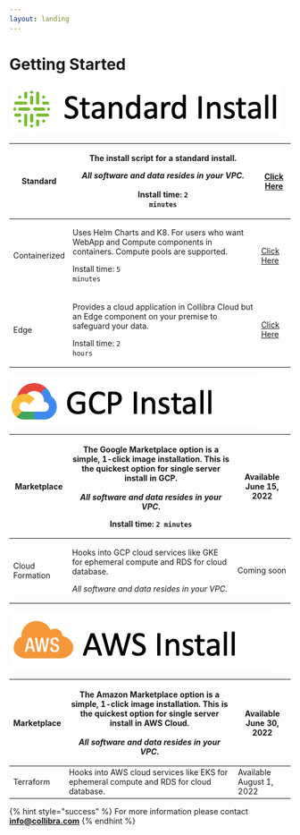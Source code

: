 ```yaml
---
layout: landing
---
```


# Getting Started

![](<.gitbook/assets/Screen Shot 2022-05-26 at 9.56.55 AM.png>)

| Standard      | <p>The install script for a standard install. </p><p></p><p><em>All software and data resides in your VPC.</em><br><em></em><br><em></em>Install time: <code>2 minutes</code></p>               | [Click Here](installation/standalone/standalone-install-script.md)        |
| ------------- | ----------------------------------------------------------------------------------------------------------------------------------------------------------------------------------------------- | ------------------------------------------------------------------------- |
| Containerized | <p>Uses Helm Charts and K8. For users who want WebApp and Compute components in containers. Compute pools are supported.</p><p><strong></strong></p><p>Install time: <code>5 minutes</code></p> | [Click Here](installation/cloud-native-owldq/preparing-for-deployment.md) |
| Edge          | <p>Provides a cloud application in Collibra Cloud but an Edge component on your premise to safeguard your data. </p><p><strong></strong></p><p>Install time: <code>2 hours</code></p>           | [Click Here](installation/cloud.md)                                       |

![](<.gitbook/assets/Screen Shot 2022-05-26 at 10.02.36 AM.png>)

| Marketplace     | <p>The Google Marketplace option is a simple, 1-click image installation. This is the quickest option for single server install in GCP.<br><br><em>All software and data resides in your VPC</em>. </p><p></p><p>Install time: <code>2 minutes</code> </p> | Available June 15, 2022 |
| --------------- | ---------------------------------------------------------------------------------------------------------------------------------------------------------------------------------------------------------------------------------------------------------- | ----------------------- |
| Cloud Formation | <p>Hooks into GCP cloud services like GKE for ephemeral compute and RDS for cloud database.</p><p></p><p><em>All software and data resides in your VPC.</em></p>                                                                                           | Coming soon             |

![](<.gitbook/assets/Screen Shot 2022-05-26 at 10.06.32 AM.png>)

| Marketplace | <p>The Amazon Marketplace option is a simple, 1-click image installation. This is the quickest option for single server install in AWS Cloud.<br><br><em>All software and data resides in your VPC</em>.</p> | Available June 30, 2022  |
| ----------- | ------------------------------------------------------------------------------------------------------------------------------------------------------------------------------------------------------------ | ------------------------ |
| Terraform   | Hooks into AWS cloud services like EKS for ephemeral compute and RDS for cloud database.                                                                                                                     | Available August 1, 2022 |





{% hint style="success" %}
For more information please contact **info@collibra.com**
{% endhint %}
